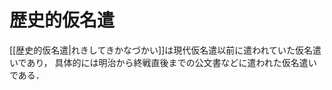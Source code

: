 <!---
title: 歴史的仮名遣
category: Japanese
language: Japanese
--->

# 歴史的仮名遣

[[歴史的仮名遣|れきしてきかなづかい]]は現代仮名遣以前に遣われていた仮名遣いであり，
具体的には明治から終戦直後までの公文書などに遣われた仮名遣いである．
